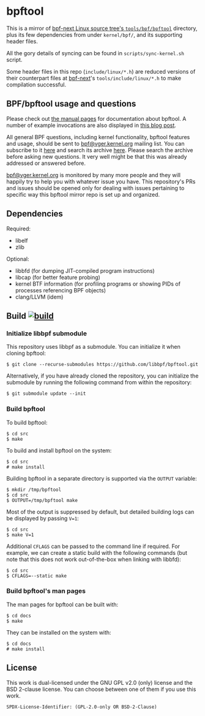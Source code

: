 bpftool
=======

This is a mirror of [bpf-next Linux source tree's
`tools/bpf/bpftool`](https://git.kernel.org/pub/scm/linux/kernel/git/bpf/bpf-next.git/tree/tools/bpf/bpftool)
directory, plus its few dependencies from under `kernel/bpf/`, and its
supporting header files.

All the gory details of syncing can be found in `scripts/sync-kernel.sh`
script.

Some header files in this repo (`include/linux/*.h`) are reduced versions of
their counterpart files at
[bpf-next](https://git.kernel.org/pub/scm/linux/kernel/git/bpf/bpf-next.git/)'s
`tools/include/linux/*.h` to make compilation successful.

BPF/bpftool usage and questions
-------------------------------

Please check out [the manual pages](docs) for documentation about bpftool. A
number of example invocations are also displayed in [this blog
post](https://git.kernel.org/pub/scm/linux/kernel/git/bpf/bpf-next.git/tree/tools/bpf/bpftool).

All general BPF questions, including kernel functionality, bpftool features and
usage, should be sent to bpf@vger.kernel.org mailing list. You can subscribe to
it [here](http://vger.kernel.org/vger-lists.html#bpf) and search its archive
[here](https://lore.kernel.org/bpf/). Please search the archive before asking
new questions. It very well might be that this was already addressed or
answered before.

bpf@vger.kernel.org is monitored by many more people and they will happily try
to help you with whatever issue you have. This repository's PRs and issues
should be opened only for dealing with issues pertaining to specific way this
bpftool mirror repo is set up and organized.

Dependencies
------------

Required:

- libelf
- zlib

Optional:

- libbfd (for dumping JIT-compiled program instructions)
- libcap (for better feature probing)
- kernel BTF information (for profiling programs or showing PIDs of processes
  referencing BPF objects)
- clang/LLVM (idem)

Build
[![build](https://github.com/libbpf/bpftool/actions/workflows/build.yaml/badge.svg)](https://github.com/libbpf/bpftool/actions/workflows/build.yaml)
-----

### Initialize libbpf submodule

This repository uses libbpf as a submodule. You can initialize it when cloning
bpftool:

```console
$ git clone --recurse-submodules https://github.com/libbpf/bpftool.git
```

Alternatively, if you have already cloned the repository, you can initialize
the submodule by running the following command from within the repository:

```console
$ git submodule update --init
```

### Build bpftool

To build bpftool:

```console
$ cd src
$ make
```

To build and install bpftool on the system:

```console
$ cd src
# make install
```

Building bpftool in a separate directory is supported via the `OUTPUT` variable:

```console
$ mkdir /tmp/bpftool
$ cd src
$ OUTPUT=/tmp/bpftool make
```

Most of the output is suppressed by default, but detailed building logs can be
displayed by passing `V=1`:

```console
$ cd src
$ make V=1
```

Additional `CFLAGS` can be passed to the command line if required. For example,
we can create a static build with the following commands (but note that this
does not work out-of-the-box when linking with libbfd):

```console
$ cd src
$ CFLAGS=--static make
```

### Build bpftool's man pages

The man pages for bpftool can be built with:

```console
$ cd docs
$ make
```

They can be installed on the system with:

```console
$ cd docs
# make install
```

License
-------

This work is dual-licensed under the GNU GPL v2.0 (only) license and the
BSD 2-clause license. You can choose between one of them if you use this work.

`SPDX-License-Identifier: (GPL-2.0-only OR BSD-2-Clause)`
